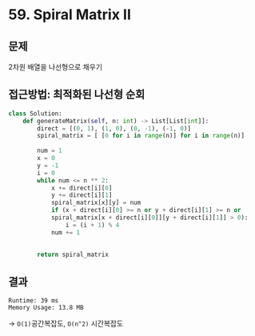 # 59. Spiral Matrix II

## 문제
2차원 배열을 나선형으로 채우기

## 접근방법: 최적화된 나선형 순회
```python
class Solution:
    def generateMatrix(self, n: int) -> List[List[int]]:
        direct = [(0, 1), (1, 0), (0, -1), (-1, 0)]
        spiral_matrix = [ [0 for i in range(n)] for i in range(n)]
        
        num = 1
        x = 0
        y = -1
        i = 0
        while num <= n ** 2:
            x += direct[i][0]
            y += direct[i][1]
            spiral_matrix[x][y] = num
            if (x + direct[i][0] >= n or y + direct[i][1] >= n or
            spiral_matrix[x + direct[i][0]][y + direct[i][1]] > 0):
                i = (i + 1) % 4
            num += 1
            
        
        return spiral_matrix
```

## 결과
```
Runtime: 39 ms
Memory Usage: 13.8 MB
```
-> ```O(1)```공간복잡도,  ```O(n^2)``` 시간복잡도